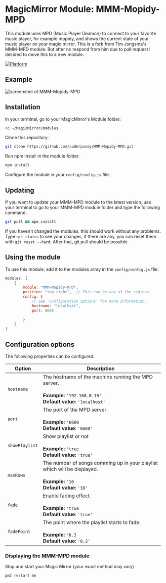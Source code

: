 # MagicMirror Module: MMM-Mopidy-MPD

This module uses MPD (Music Player Deamon) to connect to your favorite music player, for example mopidy, 
and shows the current state of your music player on your magic mirror.
This is a fork from Tim Jongsma's MMM-MPD module. But after no respond from him due to pull request i decided to move this to a new module.

[![Platform](https://img.shields.io/badge/platform-MagicMirror-informational)](https://MagicMirror.builders)

## Example

![screenshot of MMM-Mopidy-MPD](https://user-images.githubusercontent.com/55058372/96780350-f34c3700-13ec-11eb-8c2d-536098016fef.jpg)

## Installation

In your terminal, go to your MagicMirror's Module folder:

````bash
cd ~/MagicMirror/modules
````

Clone this repository:

````bash
git clone https://github.com/coderpussy/MMM-Mopidy-MPD.git
````

Run npm install in the module folder:

````bash
npm install
````

Configure the module in your `config/config.js` file.

## Updating

If you want to update your MMM-MPD module to the latest version, use your terminal to go to your MMM-MPD module folder and type the following command:

````bash
git pull && npm install
````

If you haven't changed the modules, this should work without any problems.
Type `git status` to see your changes, if there are any, you can reset them with `git reset --hard`. After that, git pull should be possible.

## Using the module

To use this module, add it to the modules array in the `config/config.js` file:
````javascript
modules: [
	{
		module: "MMM-Mopidy-MPD",
		position: "top_right",	// This can be any of the regions.
		config: {
			// See 'Configuration options' for more information.
			hostname: "localhost",
			port: 6600
			
		}
	}
]
````

## Configuration options

The following properties can be configured:

| Option | Description
| ------ | -----------
| `hostname` | The hostname of the machine running the MPD server. <br><br> **Example:** `'192.168.0.10'` <br> **Default value:** `'localhost'`
| `port` | The port of the MPD server. <br><br> **Example:** `'6600` <br> **Default value:** `'6600'`
| `showPlaylist` | Show playlist or not <br><br> **Example:** `'true` <br> **Default value:** `'true'`
| `maxRows` | The number of songs comming up in your playlist which will be displayed. <br><br> **Example:** `'10` <br> **Default value:** `'10'`
| `fade` | Enable fading effect. <br><br> **Example:** `'true` <br> **Default value:** `'true'`
| `fadePoint` | The point where the playlist starts to fade. <br><br> **Example:** `'0.3` <br> **Default value:** `'0.3'`

### Displaying the MMM-MPD module

Stop and start your Magic Mirror (your exact method may vary)

````bash
pm2 restart mm
````